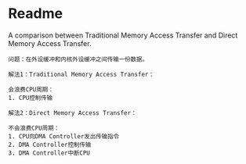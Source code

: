 # Readme
A comparison between Traditional Memory Access Transfer and Direct Memory Access Transfer.

```
问题：在外设缓冲和内核外设缓冲之间传输一份数据。
```

```
解法1：Traditional Memory Access Transfer：

会浪费CPU周期：
1. CPU控制传输
```

```
解法2：Direct Memory Access Transfer：

不会浪费CPU周期：
1. CPU向DMA Controller发出传输指令
2. DMA Controller控制传输
3. DMA Controller中断CPU
```
